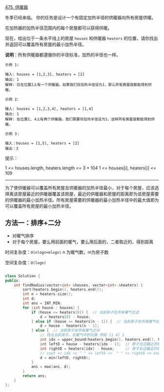 [475. 供暖器](https://leetcode-cn.com/problems/heaters/)

冬季已经来临。 你的任务是设计一个有固定加热半径的供暖器向所有房屋供暖。

在加热器的加热半径范围内的每个房屋都可以获得供暖。

现在，给出位于一条水平线上的房屋 `houses` 和供暖器 `heaters` 的位置，请你找出并返回可以覆盖所有房屋的最小加热半径。

**说明**：所有供暖器都遵循你的半径标准，加热的半径也一样。

```
示例 1:

输入: houses = [1,2,3], heaters = [2]
输出: 1
解释: 仅在位置2上有一个供暖器。如果我们将加热半径设为1，那么所有房屋就都能得到供暖。

示例 2:

输入: houses = [1,2,3,4], heaters = [1,4]
输出: 1
解释: 在位置1, 4上有两个供暖器。我们需要将加热半径设为1，这样所有房屋就都能得到供暖。

示例 3：

输入：houses = [1,5], heaters = [2]
输出：3
```

提示：

1 <= houses.length, heaters.length <= 3 * 104
1 <= houses[i], heaters[i] <= 109

---

为了使供暖器可以覆盖所有房屋且供暖器的加热半径最小，对于每个房屋，应该选择离该房屋最近的供暖器覆盖该房屋，最近的供暖器和房屋的距离即为该房屋需要的供暖器的最小加热半径。所有房屋需要的供暖器的最小加热半径中的最大值即为可以覆盖所有房屋的最小加热半径。

## 方法一：排序+二分

- 对暖气排序
- 对于每个房屋，要么用前面的暖气，要么用后面的，二者取近的，得到距离

时间复杂度：`O(nlogn+mlogn)` n 为暖气数，m为房子数

空间复杂度：`O(logn)`

```cpp

class Solution {
public:
    int findRadius(vector<int> &houses, vector<int> &heaters) {
        sort(heaters.begin(), heaters.end());
        int n = heaters.size();
        int d;
        int ans = INT_MIN;
        for (int house : houses) {
            if (house <= heaters[0]) {  // 当前房子在所有暖气左边
                d = heaters[0] - house;
            } else if (house >= heaters[n - 1]) {  // 当前房子在所有暖气右边
                d = house - heaters[n - 1];
            } else {  // 当前房子在所有暖气之间
                // 找出当前房子，在暖气中的位置 例如 [1 4] 1
                int idx = upper_bound(heaters.begin(), heaters.end(), house) - heaters.begin();
                int leftD = house - heaters[idx - 1];  // 房子左边最近的暖气下标为 idx - 1
                int rightD = heaters[idx] - house;     // 房子右边最近的暖气下标为 idx
                // cout << idx << " " << leftD <<  " " << rightD << endl;
                d = min(leftD, rightD);
            }
            ans = max(ans, d);
        }
        return ans;
    }
};

```